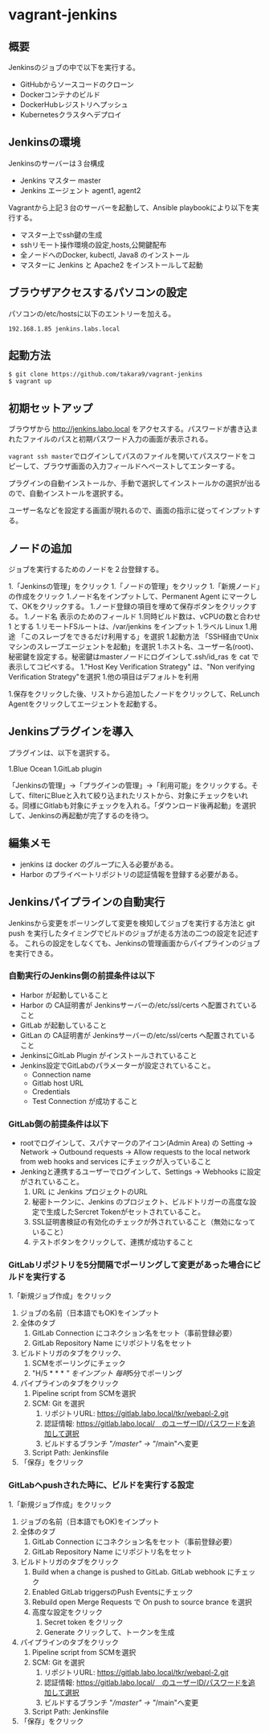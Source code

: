 # vagrant-jenkins

## 概要

Jenkinsのジョブの中で以下を実行する。

* GitHubからソースコードのクローン
* Dockerコンテナのビルド
* DockerHubレジストリへプッシュ
* Kubernetesクラスタへデプロイ


## Jenkinsの環境

Jenkinsのサーバーは３台構成

* Jenkins マスター  master
* Jenkins エージェント agent1, agent2


Vagrantから上記３台のサーバーを起動して、Ansible playbookにより以下を実行する。

* マスター上でssh鍵の生成
* sshリモート操作環境の設定,hosts,公開鍵配布
* 全ノードへのDocker, kubectl, Java8 のインストール
* マスターに Jenkins と Apache2 をインストールして起動



## ブラウザアクセスするパソコンの設定

パソコンの/etc/hostsに以下のエントリーを加える。

~~~
192.168.1.85 jenkins.labs.local
~~~


## 起動方法

~~~
$ git clone https://github.com/takara9/vagrant-jenkins
$ vagrant up
~~~


## 初期セットアップ

ブラウザから http://jenkins.labo.local をアクセスする。パスワードが書き込まれたファイルのパスと初期パスワード入力の画面が表示される。

`vagrant ssh master`でログインしてパスのファイルを開いてパススワードをコピーして、ブラウザ画面の入力フィールドへペーストしてエンターする。

プラグインの自動インストールか、手動で選択してインストールかの選択が出るので、自動インストールを選択する。

ユーザー名などを設定する画面が現れるので、画面の指示に従ってインプットする。


## ノードの追加

ジョブを実行するためのノードを２台登録する。

1.「Jenkinsの管理」をクリック
1.「ノードの管理」をクリック
1.「新規ノード」の作成をクリック
1.ノード名をインプットして、Permanent Agent にマークして、OKをクリックする。
1.ノード登録の項目を埋めて保存ボタンをクリックする。
    1.ノード名 表示のためのフィールド
    1.同時ビルド数は、vCPUの数と合わせ 1 とする
    1.リモートFSルートは、/var/jenkins をインプット
    1.ラベル Linux
    1.用途 「このスレーブをできるだけ利用する」を選択
    1.起動方法 「SSH経由でUnixマシンのスレーブエージェントを起動」を選択
    1.ホスト名、ユーザー名(root)、秘密鍵を設定する。秘密鍵はmasterノードにログインして.ssh/id_ras を cat で表示してコピペする。
    1."Host Key Verification Strategy" は、"Non verifying Verification Strategy"を選択
    1.他の項目はデフォルトを利用

1.保存をクリックした後、リストから追加したノードをクリックして、ReLunch Agentをクリックしてエージェントを起動する。



## Jenkinsプラグインを導入

プラグインは、以下を選択する。

1.Blue Ocean
1.GitLab plugin

「Jenkinsの管理」->「プラグインの管理」->「利用可能」をクリックする。そして、filterにBlueと入れて絞り込まれたリストから、対象にチェックをいれる。同様にGitlabも対象にチェックを入れる。「ダウンロード後再起動」を選択して、Jenkinsの再起動が完了するのを待つ。



## 編集メモ
* jenkins は docker のグループに入る必要がある。
* Harbor のプライベートリポジトリの認証情報を登録する必要がある。


## Jenkinsパイプラインの自動実行

Jenkinsから変更をポーリングして変更を検知してジョブを実行する方法と
git push を実行したタイミングでビルドのジョブが走る方法の二つの設定を記述する。
これらの設定をしなくても、Jenkinsの管理画面からパイプラインのジョブを実行できる。

### 自動実行のJenkins側の前提条件は以下
* Harbor が起動していること
* Harbor の CA証明書が Jenkinsサーバーの/etc/ssl/certs へ配置されていること
* GitLab が起動していること
* GitLan の CA証明書が Jenkinsサーバーの/etc/ssl/certs へ配置されていること
* JenkinsにGitLab Plugin がインストールされていること
* Jenkins設定でGitLabのパラメーターが設定されていること。
   * Connection name
   * Gitlab host URL
   * Credentials
   * Test Connection が成功すること

### GitLab側の前提条件は以下
* rootでログインして、スパナマークのアイコン(Admin Area) の Setting -> Network -> Outbound requests -> Allow requests to the local network from web hooks and services にチェックが入っていること
* Jenkingと連携するユーザーでログインして、Settings -> Webhooks に設定がされていること。
   1. URL に Jenkins プロジェクトのURL
   1. 秘密トークンに、Jenkins のプロジェクト、ビルドトリガーの高度な設定で生成したSercret Tokenがセットされていること。
   1. SSL証明書検証の有効化のチェックが外されていること（無効になっていること）
   1. テストボタンをクリックして、連携が成功すること


### GitLabリポジトリを5分間隔でポーリングして変更があった場合にビルドを実行する

1.「新規ジョブ作成」をクリック
1. ジョブの名前（日本語でもOK)をインプット
1. 全体のタブ
    1. GitLab Connection にコネクション名をセット（事前登録必要）
    1. GitLab Repository Name にリポジトリ名をセット
1. ビルドトリガのタブをクリック、
    1. SCMをポーリングにチェック
    1. "H/5 * * * *" をインプット 毎時*5分でポーリング
1. パイプラインのタブをクリック
    1. Pipeline script from SCMを選択
    1. SCM: Git を選択
        1. リポジトリURL: https://gitlab.labo.local/tkr/webapl-2.git
        1. 認証情報: https://gitlab.labo.local/　のユーザーID/パスワードを追加して選択
        1. ビルドするブランチ "*/master" -> "*/main"へ変更
    1. Script Path:  Jenkinsfile
1. 「保存」をクリック



### GitLabへpushされた時に、ビルドを実行する設定

1.「新規ジョブ作成」をクリック
1. ジョブの名前（日本語でもOK)をインプット
1. 全体のタブ
    1. GitLab Connection にコネクション名をセット（事前登録必要）
    1. GitLab Repository Name にリポジトリ名をセット
1. ビルドトリガのタブをクリック
    1. Build when a change is pushed to GitLab. GitLab webhook にチェック
    1. Enabled GitLab triggersのPush Eventsにチェック
    1. Rebuild open Merge Requests で On push to source brance を選択
    1. 高度な設定をクリック
        1. Secret token をクリック
        1. Generate クリックして、トークンを生成
1. パイプラインのタブをクリック
    1. Pipeline script from SCMを選択
    1. SCM: Git を選択
        1. リポジトリURL: https://gitlab.labo.local/tkr/webapl-2.git
        1. 認証情報: https://gitlab.labo.local/　のユーザーID/パスワードを追加して選択
        1. ビルドするブランチ "*/master" -> "*/main"へ変更
    1. Script Path:  Jenkinsfile
1. 「保存」をクリック



